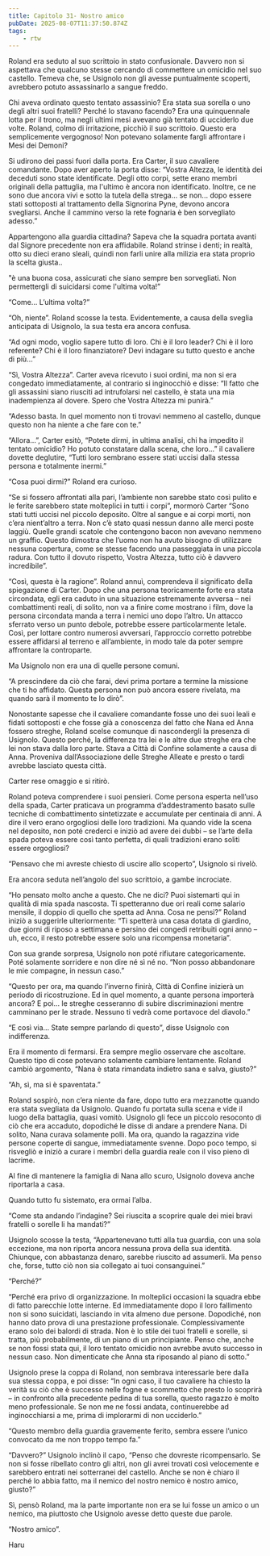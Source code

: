```yaml
---
title: Capitolo 31- Nostro amico
pubDate: 2025-08-07T11:37:50.874Z
tags:
    - rtw
---
```



Roland era seduto al suo scrittoio in stato confusionale. Davvero non si aspettava che qualcuno stesse cercando di commettere un omicidio nel suo castello. Temeva che, se Usignolo non gli avesse puntualmente scoperti, avrebbero potuto assassinarlo a sangue freddo.


Chi aveva ordinato questo tentato assassinio? Era stata sua sorella o uno degli altri suoi fratelli? Perché lo stavano facendo? Era una quinquennale lotta per il trono, ma negli ultimi mesi avevano già tentato di ucciderlo due volte. Roland, colmo di irritazione, picchiò il suo scrittoio. Questo era semplicemente vergognoso! Non potevano solamente fargli affrontare i Mesi dei Demoni?


Si udirono dei passi fuori dalla porta. Era Carter, il suo cavaliere comandante. Dopo aver aperto la porta disse: “Vostra Altezza, le identità dei deceduti sono state identificate. Degli otto corpi, sette erano membri originali della pattuglia, ma l'ultimo è ancora non identificato. Inoltre, ce ne sono due ancora vivi e sotto la tutela della strega... se non... dopo essere stati sottoposti al trattamento della Signorina Pyne, devono ancora svegliarsi. Anche il cammino verso la rete fognaria è ben sorvegliato adesso.”




Appartengono alla guardia cittadina? Sapeva che la squadra portata avanti dal Signore precedente non era affidabile. Roland strinse i denti; in realtà, otto su dieci erano sleali, quindi non farli unire alla milizia era stata proprio la scelta giusta..


"è una buona cosa, assicurati che siano sempre ben sorvegliati. Non permettergli di suicidarsi come l'ultima volta!”


“Come… L’ultima volta?”


“Oh, niente”. Roland scosse la testa. Evidentemente, a causa della sveglia anticipata di Usignolo, la sua testa era ancora confusa.


“Ad ogni modo, voglio sapere tutto di loro. Chi è il loro leader? Chi è il loro referente? Chi è il loro finanziatore? Devi indagare su tutto questo e anche di più…”


“Sì, Vostra Altezza”. Carter aveva ricevuto i suoi ordini, ma non si era congedato immediatamente, al contrario si inginocchiò e disse: “Il fatto che gli assassini siano riusciti ad intrufolarsi nel castello, è stata una mia inadempienza al dovere. Spero che Vostra Altezza mi punirà.”


“Adesso basta. In quel momento non ti trovavi nemmeno al castello, dunque questo non ha niente a che fare con te.”


“Allora…”, Carter esitò, “Potete dirmi, in ultima analisi, chi ha impedito il tentato omicidio? Ho potuto constatare dalla scena, che loro…” il cavaliere dovette deglutire, “Tutti loro sembrano essere stati uccisi dalla stessa persona e totalmente inermi.”


“Cosa puoi dirmi?” Roland era curioso.


“Se si fossero affrontati alla pari, l’ambiente non sarebbe stato così pulito e le ferite sarebbero state molteplici in tutti i corpi”, mormorò Carter “Sono stati tutti uccisi nel piccolo deposito. Oltre al sangue e ai corpi morti, non c’era nient’altro a terra. Non c’è stato quasi nessun danno alle merci poste laggiù. Quelle grandi scatole che contengono bacon non avevano nemmeno un graffio. Questo dimostra che l’uomo non ha avuto bisogno di utilizzare nessuna copertura, come se stesse facendo una passeggiata in una piccola radura. Con tutto il dovuto rispetto, Vostra Altezza, tutto ciò è davvero incredibile”.


“Così, questa è la ragione”. Roland annuì, comprendeva il significato della spiegazione di Carter. Dopo che una persona teoricamente forte era stata circondata, egli era caduto in una situazione estremamente avversa – nei combattimenti reali, di solito, non va a finire come mostrano i film, dove la persona circondata manda a terra i nemici uno dopo l’altro. Un attacco sferrato verso un punto debole, potrebbe essere particolarmente letale.  Così, per lottare contro numerosi avversari, l’approccio corretto potrebbe essere affidarsi al terreno e all’ambiente, in modo tale da poter sempre affrontare la controparte.


Ma Usignolo non era una di quelle persone comuni.


“A prescindere da ciò che farai, devi prima portare a termine la missione che ti ho affidato. Questa persona non può ancora essere rivelata, ma quando sarà il momento te lo dirò”.


Nonostante sapesse che il cavaliere comandante fosse uno dei suoi leali e fidati sottoposti e che fosse già a conoscenza del fatto che Nana ed Anna fossero streghe, Roland scelse comunque di nascondergli la presenza di Usignolo. Questo perché, la differenza tra lei e le altre due streghe era che lei non stava dalla loro parte. Stava a Città di Confine solamente a causa di Anna. Proveniva dall’Associazione delle Streghe Alleate e presto o tardi avrebbe lasciato questa città.


Carter rese omaggio e si ritirò.


Roland poteva comprendere i suoi pensieri. Come persona esperta nell’uso della spada, Carter praticava un programma d’addestramento basato sulle tecniche di combattimento sintetizzate e accumulate per centinaia di anni. A dire il vero erano orgogliosi delle loro tradizioni. Ma quando vide la scena nel deposito, non poté crederci e iniziò ad avere dei dubbi – se l’arte della spada poteva essere così tanto perfetta, di quali tradizioni erano soliti essere orgogliosi?


“Pensavo che mi avreste chiesto di uscire allo scoperto”, Usignolo si rivelò.


Era ancora seduta nell’angolo del suo scrittoio, a gambe incrociate.






“Ho pensato molto anche a questo. Che ne dici? Puoi sistemarti qui in qualità di mia spada nascosta. Ti spetteranno due ori reali come salario mensile, il doppio di quello che spetta ad Anna. Cosa ne pensi?” Roland iniziò a suggerirle ulteriormente: “Ti spetterà una casa dotata di giardino, due giorni di riposo a settimana e persino dei congedi retribuiti ogni anno – uh, ecco, il resto potrebbe essere solo una ricompensa monetaria”.






Con sua grande sorpresa, Usignolo non poté rifiutare categoricamente. Poté solamente sorridere e non dire né sì né no. “Non posso abbandonare le mie compagne, in nessun caso.”






“Questo per ora, ma quando l’inverno finirà, Città di Confine inizierà un periodo di ricostruzione. Ed in quel momento, a quante persona importerà ancora? E poi… le streghe cesseranno di subire discriminazioni mentre camminano per le strade. Nessuno ti vedrà come portavoce del diavolo.”






“E così via… State sempre parlando di questo”, disse Usignolo con indifferenza.






Era il momento di fermarsi. Era sempre meglio osservare che ascoltare. Questo tipo di cose potevano solamente cambiare lentamente. Roland cambiò argomento, “Nana è stata rimandata indietro sana e salva, giusto?”






“Ah, sì, ma si è spaventata.”






Roland sospirò, non c’era niente da fare, dopo tutto era mezzanotte quando era stata svegliata da Usignolo. Quando fu portata sulla scena e vide il luogo della battaglia, quasi vomitò. Usignolo gli fece un piccolo resoconto di ciò che era accaduto, dopodiché le disse di andare a prendere Nana. Di solito, Nana curava solamente polli. Ma ora, quando la ragazzina vide persone coperte di sangue, immediatamente svenne. Dopo poco tempo, si risvegliò e iniziò a curare i membri della guardia reale con il viso pieno di lacrime.






Al fine di mantenere la famiglia di Nana allo scuro, Usignolo doveva anche riportarla a casa.






Quando tutto fu sistemato, era ormai l’alba.






“Come sta andando l’indagine? Sei riuscita a scoprire quale dei miei bravi fratelli o sorelle li ha mandati?”






Usignolo scosse la testa, “Appartenevano tutti alla tua guardia, con una sola eccezione, ma non riporta ancora nessuna prova della sua identità.  Chiunque, con abbastanza denaro, sarebbe riuscito ad assumerli. Ma penso che, forse, tutto ciò non sia collegato ai tuoi consanguinei.”






“Perché?”






“Perché era privo di organizzazione. In molteplici occasioni la squadra ebbe di fatto parecchie lotte interne. Ed immediatamente dopo il loro fallimento non si sono suicidati, lasciando in vita almeno due persone. Dopodiché, non hanno dato prova di una prestazione professionale. Complessivamente erano solo dei balordi di strada. Non è lo stile dei tuoi fratelli e sorelle, si tratta, più probabilmente, di un piano di un principiante. Penso che, anche se non fossi stata qui, il loro tentato omicidio non avrebbe avuto successo in nessun caso. Non dimenticate che Anna sta riposando al piano di sotto.”






Usignolo prese la coppa di Roland, non sembrava interessarle bere dalla sua stessa coppa, e poi disse: “In ogni caso, il tuo cavaliere ha chiesto la verità su ciò che è successo nelle fogne e scommetto che presto lo scoprirà – in confronto alla precedente pedina di tua sorella, questo ragazzo è molto meno professionale. Se non me ne fossi andata, continuerebbe ad inginocchiarsi a me, prima di implorarmi di non ucciderlo.”






“Questo membro della guardia gravemente ferito, sembra essere l’unico convocato da me non troppo tempo fa.”






“Davvero?” Usignolo inclinò il capo, “Penso che dovreste ricompensarlo. Se non si fosse ribellato contro gli altri, non gli avrei trovati così velocemente e sarebbero entrati nei sotterranei del castello. Anche se non è chiaro il perché lo abbia fatto, ma il nemico del nostro nemico è nostro amico, giusto?”


Sì, pensò Roland, ma la parte importante non era se lui fosse un amico o un nemico, ma piuttosto che Usignolo avesse detto queste due parole.


“Nostro amico”.




Haru
                                


                                



